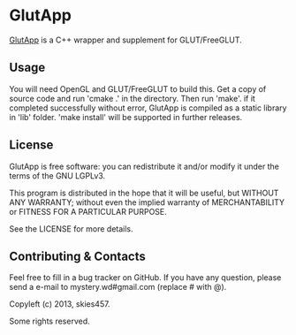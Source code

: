 GlutApp
=======

[GlutApp](http://github.com/skies457/glutapp) is a C++ wrapper and
supplement for GLUT/FreeGLUT.



Usage
-----
You will need OpenGL and GLUT/FreeGLUT to build this.
Get a copy of source code and run 'cmake .' in the directory.
Then run 'make'. if it completed successfully without error, GlutApp
is compiled as a static library in 'lib' folder.
'make install' will be supported in further releases.



License
-------
GlutApp is free software: you can redistribute it and/or modify
it under the terms of the GNU LGPLv3.

This program is distributed in the hope that it will be useful,
but WITHOUT ANY WARRANTY; without even the implied warranty of
MERCHANTABILITY or FITNESS FOR A PARTICULAR PURPOSE.

See the LICENSE for more details.



Contributing & Contacts
-----------------------
Feel free to fill in a bug tracker on GitHub. If you have any question,
please send a e-mail to mystery.wd#gmail.com (replace # with @).



Copyleft (c) 2013, skies457.

Some rights reserved.

